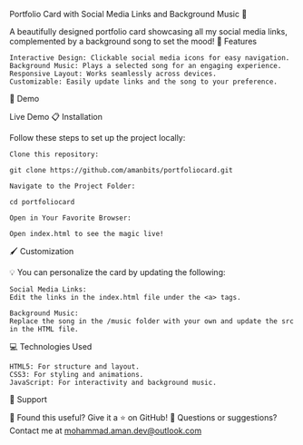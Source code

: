 Portfolio Card with Social Media Links and Background Music 🎵

A beautifully designed portfolio card showcasing all my social media links, complemented by a background song to set the mood!
🌟 Features

    Interactive Design: Clickable social media icons for easy navigation.
    Background Music: Plays a selected song for an engaging experience.
    Responsive Layout: Works seamlessly across devices.
    Customizable: Easily update links and the song to your preference.

🚀 Demo

Live Demo
📋 Installation

Follow these steps to set up the project locally:

    Clone this repository:

    git clone https://github.com/amanbits/portfoliocard.git

    Navigate to the Project Folder:

    cd portfoliocard  

    Open in Your Favorite Browser:
    
    Open index.html to see the magic live!


🖌️ Customization

💡 You can personalize the card by updating the following:

    Social Media Links:
    Edit the links in the index.html file under the <a> tags.

    Background Music:
    Replace the song in the /music folder with your own and update the src in the HTML file.


💻 Technologies Used

    HTML5: For structure and layout.
    CSS3: For styling and animations.
    JavaScript: For interactivity and background music.


📢 Support

💌 Found this useful? Give it a ⭐ on GitHub!
📩 Questions or suggestions? Contact me at mohammad.aman.dev@outlook.com

